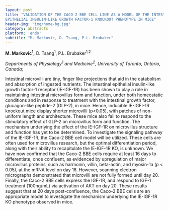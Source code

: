 ```yaml
---
layout: post
title: "VALIDATION OF THE CACO-2 BBE CELL LINE AS A MODEL OF THE INTESTINAL
EPITHELIAL INSULIN-LIKE GROWTH FACTOR-1 KNOCKOUT PHENOTYPE IN MICE"
header-img: "img/home-bg.jpg"
category: abstracts
platform: 'endo'
subtitle: "M. Markovic, D. Tsang, P.L. Brubaker"
---
```


__M. Markovic<sup>1</sup>,__ D. Tsang<sup>1</sup>, P.L. Brubaker<sup>1,2</sup>

_Departments of Physiology<sup>1</sup> and Medicine<sup>2</sup>, University of Toronto,
Ontario, Canada;_

Intestinal microvilli are tiny, finger like projections that aid in the
catabolism and absorption of ingested nutrients. The intestinal
epithelial insulin-like growth factor-1 receptor (IE-IGF-1R) has been
shown to play a role in maintaining intestinal microvillus form and
function, under both homeostatic conditions and in response to treatment
with the intestinal growth factor, glucagon-like peptide-2 (GLP-2), in
mice. Hence, inducible IE-IGFI-1R knockout mice display shorter
microvilli (p&lt;0.05), with patches of non-uniform length and
architecture. These mice also fail to respond to the stimulatory effect
of GLP-2 on microvillus form and function. The mechanism underlying the
effect of the IE-IGF-1R on microvillus structure and function has yet to
be determined. To investigate the signaling pathway of the IE-IGF-1R,
the Caco-2 BBE cell model will be utilized. These cells are often used
for microvillus research, but the optimal differentiation period, along
with their ability to recapitulate the IE-IGF-1R KO, is unknown. We have
now confirmed that the Caco-2 BBE cells require at least 16 days to
differentiate, once confluent, as evidenced by upregulation of major
microvillus proteins, such as harmonin, villin, beta-actin, and
myosin-1a (p &lt; 0.05), at the mRNA level on day 16. However, scanning
electron micrographs demonstrated that microvilli are not fully formed
until day 20. Finally, the Caco-2 BBE cells express the IGF-1R, and
respond to IGF-1 treatment (100ng/mL) via activation of AKT on day 20.
These results suggest that at 20 days post-confluence, the Caco-2 BBE
cells are an appropriate model to investigate the mechanism underlying
the IE-IGF-1R KO phenotype observed in mice.
